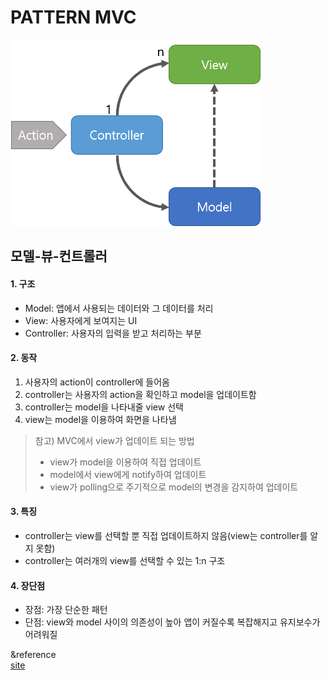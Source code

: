 PATTERN MVC
===========
![MVC pattern](/image/MVC.png)

## 모델-뷰-컨트롤러

#### 1. 구조
- Model: 앱에서 사용되는 데이터와 그 데이터를 처리
- View: 사용자에게 보여지는 UI
- Controller: 사용자의 입력을 받고 처리하는 부분

#### 2. 동작
1) 사용자의 action이 controller에 들어옴
2) controller는 사용자의 action을 확인하고 model을 업데이트함
3) controller는 model을 나타내줄 view 선택
4) view는 model을 이용하여 화면을 나타냄   
> 참고) MVC에서 view가 업데이트 되는 방법
>- view가 model을 이용하여 직접 업데이트
>- model에서 view에게 notify하여 업데이트
>- view가 polling으로 주기적으로 model의 변경을 감지하여 업데이트

#### 3. 특징
- controller는 view를 선택할 뿐 직접 업데이트하지 않음(view는 controller를 알지 못함)
- controller는 여러개의 view를 선택할 수 있는 1:n 구조

#### 4. 장단점
- 장점: 가장 단순한 패턴
- 단점: view와 model 사이의 의존성이 높아 앱이 커질수록 복잡해지고 유지보수가 어려워질 

&reference    
[site](https://beomy.tistory.com/43)
